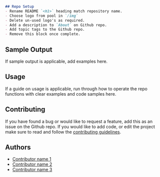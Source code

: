 ```markdown
## Repo Setup
- Rename README `<h1>` heading match repository name.
- Choose logo from pool in `/img`
- Delete un-used logo's as required.
- Add a description to `About` on Github repo.
- Add topic tags to the Github repo.
- Remove this block once complete.
```


## Sample Output
If sample output is applicable, add examples here.

## Usage
If a guide on usage is applicable, run through how to operate the repo functions with clear examples and code samples here.

## Contributing
 If you have found a bug or would like to request a feature, add this as an issue on the Github repo. If you would like to add code, or edit the project make sure to read and follow the [contributing guidelines](CONTRIBUTING.md).

## Authors
* [Contributor name 1](#profile-url)
* [Contributor name 2](#profile-url)
* [Contributor name 3](#profile-url)
